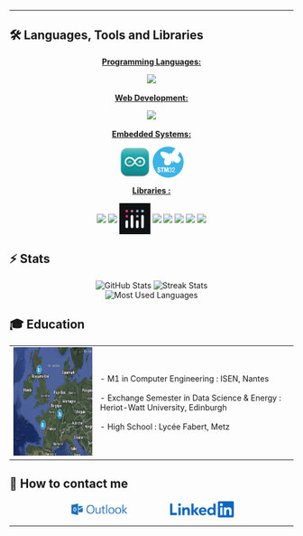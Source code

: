 <hr>

## 🛠️ Languages, Tools and Libraries

<p align="center"><u><b>Programming Languages:</b></u></p>
<p align="center">
  <img src="https://skillicons.dev/icons?i=python,r,c,matlab,java"/>
</p>
<p align="center"><u><b>Web Development:</b></u></p>
<p align="center">
  <img src="https://skillicons.dev/icons?i=html,css,js,php,mysql,postgres"/>
</p>
<p align="center"><u><b>Embedded Systems:</b></u></p>
<p align="center">
  <img src="https://github.com/arthur5775/arthur5775/blob/main/img/Arduino_IDE_logo.png" height="55px" style="vertical-align: middle"/>
  <img src="https://github.com/arthur5775/arthur5775/blob/main/img/STM32_logo.png" height="55px" style="vertical-align: middle"/>
</p>
<p align="center"><u><b>Libraries :</b></u></p>
<p align="center">
  <img src="https://opencv.org/wp-content/uploads/2020/07/OpenCV_logo_black-2.png" height="55px" style="vertical-align: middle"/>
  <img src="https://logosandtypes.com/wp-content/uploads/2024/02/numpy.svg" height="55px" style="vertical-align: middle"/>
   <img src="https://github.com/arthur5775/arthur5775/blob/main/img/plotly.jpeg" height="55px" style="vertical-align: middle"/>
  <img src="https://icon.icepanel.io/Technology/png-shadow-512/Pandas.png" height="55px" style="vertical-align: middle"/>
  <img src="https://seaborn.pydata.org/_images/logo-mark-lightbg.svg" height="55px" style="vertical-align: middle"/>
    <img src="https://matplotlib.org/stable/_images/sphx_glr_logos2_001.png" height="55px" style="vertical-align: middle"/>
  <img src="https://upload.wikimedia.org/wikipedia/commons/thumb/0/05/Scikit_learn_logo_small.svg/800px-Scikit_learn_logo_small.svg.png" height="55px" style="vertical-align: middle"/>
  <img src="https://www.tensorflow.org/images/tf_logo.png" height="55px" style="vertical-align: middle"/>
</p>

## ⚡️ Stats

<div align="center">
  <img width=320 height=250 src="https://github-readme-stats.vercel.app/api?username=arthur5775&theme=transparent&count_private=true&show_icons=true&rank_icon=github&locale=en" alt="GitHub Stats" />
  <img width=320 height=250 src="https://github-readme-streak-stats.herokuapp.com/?user=arthur5775&theme=transparent&count_private=true&border_radius=10&locale=en" alt="Streak Stats" />
  <br>
  <img width=250 src="https://github-readme-stats.vercel.app/api/top-langs?username=arthur5775&theme=transparent&layout=donut&hide=css&langs_count=8&border_radius=10&show_icons=true&locale=en" alt="Most Used Languages" />
</div>

## 🎓 Education

<table>
  <tr>
    <td><img src="https://github.com/arthur5775/arthur5775/blob/main/img/mymap.png?raw=true" width="256" height="192" /></td>
    <td>
      - M1 in Computer Engineering : ISEN, Nantes<br><br>
      - Exchange Semester in Data Science & Energy : Heriot-Watt University, Edinburgh<br><br>
      - High School : Lycée Fabert, Metz
    </td>
  </tr>
</table>

## 👋 How to contact me

<div align="center">
  <a href="mailto:arthur.grossmann--le-mauguen@isen-ouest.yncrea.fr" style="text-decoration: none">
    <img src="https://raw.githubusercontent.com/arthur5775/arthur5775/main/img/ms-outlook-logo.png" height="30px" style="vertical-align: middle"/>  
    <!-- <img src="https://img.shields.io/badge/Gmail-333333?style=for-the-badge&logo=gmail&logoColor=red" /> -->
  </a>
  &nbsp;&nbsp;&nbsp;&nbsp;&nbsp;&nbsp;&nbsp;&nbsp;&nbsp;&nbsp;&nbsp;&nbsp;&nbsp;&nbsp;&nbsp;&nbsp;
  <a href="https://www.linkedin.com/in/arthur-grossmann-le-mauguen-45094b205/" style="text-decoration: none">
    <img src="https://github.com/arthur5775/arthur5775/blob/main/img/LinkedIn_logo.svg?raw=true" height="30px" style="vertical-align: middle"/>
    <!-- <img src="https://img.shields.io/badge/LinkedIn-0077B5?style=for-the-badge&logo=linkedin&logoColor=white" target="_blank" height="25px" /> -->
  </a>
</div>
<hr>
